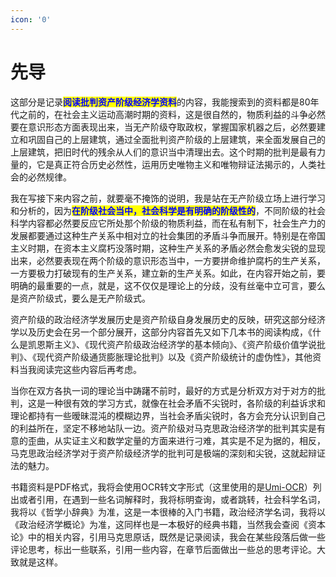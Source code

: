 ```yaml
---
icon: '0'
---
```


# 先导

这部分是记录<mark style="color:blue;">**阅读批判资产阶级经济学资料**</mark>的内容，我能搜索到的资料都是80年代之前的，在社会主义运动高潮时期的资料，这是很自然的，物质利益的斗争必然要在意识形态方面表现出来，当无产阶级夺取政权，掌握国家机器之后，必然要建立和巩固自己的上层建筑，通过全面批判资产阶级的上层建筑，来全面发展自己的上层建筑，把旧时代的残余从人们的意识当中清理出去。这个时期的批判是最有力量的，它是真正符合历史必然性，运用历史唯物主义和唯物辩证法揭示的，人类社会的必然规律。

我在写接下来内容之前，就要毫不掩饰的说明，我是站在无产阶级立场上进行学习和分析的，因为<mark style="color:blue;">**在阶级社会当中，社会科学是有明确的阶级性的**</mark>，不同阶级的社会科学内容都必然要反应它所处那个阶级的物质利益，而在私有制下，社会生产力的发展都要通过这种生产关系中相对立的社会集团的矛盾斗争而展开。特别是在帝国主义时期，在资本主义腐朽没落时期，这种生产关系的矛盾必然会愈发尖锐的显现出来，必然要表现在两个阶级的意识形态当中，一方要拼命维护腐朽的生产关系，一方要极力打破现有的生产关系，建立新的生产关系。如此，在内容开始之前，要明确的最重要的一点，就是，这不仅仅是理论上的分歧，没有丝毫中立可言，要么是资产阶级式，要么是无产阶级式。

资产阶级的政治经济学发展历史是资产阶级自身发展历史的反映，研究这部分经济学以及历史会在另一个部分展开，这部分内容首先又如下几本书的阅读构成，《什么是凯恩斯主义》、《现代资产阶级政治经济学的基本倾向》、《资产阶级价值学说批判》、《现代资产阶级通货膨胀理论批判》以及《资产阶级统计的虚伪性》，其他资料当我阅读完这些内容后再考虑。

当你在双方各执一词的理论当中踌躇不前时，最好的方式是分析双方对于对方的批判，这是一种很有效的学习方式，就像在社会矛盾不尖锐时，各阶级的利益诉求和理论都持有一些暧昧混沌的模糊边界，当社会矛盾尖锐时，各方会充分认识到自己的利益所在，坚定不移地站队一边。资产阶级对马克思政治经济学的批判其实是有意的歪曲，从实证主义和数学定量的方面来进行刁难，其实是不足为据的，相反，马克思政治经济学对于资产阶级经济学的批判可是极端的深刻和尖锐，这就起辩证法的魅力。

书籍资料是PDF格式，我将会使用OCR转文字形式（这里使用的是[Umi-OCR](https://github.com/hiroi-sora/Umi-OCR)）列出或者引用，在遇到一些名词解释时，我将标明查询，或者跳转，社会科学名词，我将以《哲学小辞典》为准，这是一本很棒的入门书籍，政治经济学名词，我将以《政治经济学概论》为准，这同样也是一本极好的经典书籍，当然我会查阅《资本论》中的相关内容，引用马克思原话，既然是记录阅读，我会在某些段落后做一些评论思考，标出一些联系，引用一些内容，在章节后面做出一些总的思考评论。大致就是这样。

